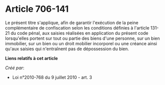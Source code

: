 # Article 706-141

Le présent titre s'applique, afin de garantir l'exécution de la peine complémentaire de confiscation selon les conditions
définies à l'article 131-21 du code pénal, aux saisies réalisées en application du présent code lorsqu'elles portent sur tout
ou partie des biens d'une personne, sur un bien immobilier, sur un bien ou un droit mobilier incorporel ou une créance ainsi
qu'aux saisies qui n'entraînent pas de dépossession du bien.

**Liens relatifs à cet article**

_Créé par_:

  - Loi n°2010-768 du 9 juillet 2010 - art. 3
